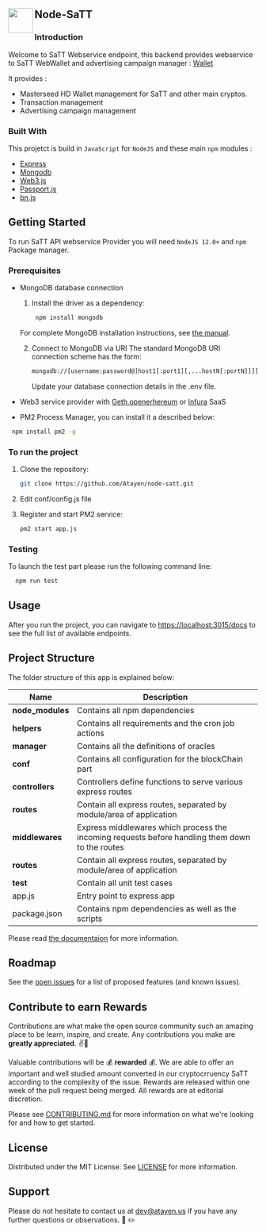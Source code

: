 
<!-- ABOUT THE PROJECT -->

## Node-SaTT  <img align="left" width="50" height="50" src="docs/img/logo-s.png">

### Introduction

Welcome to SaTT Webservice endpoint, this backend provides webservice to SaTT WebWallet and advertising campaign manager : [Wallet](https://satt.atayen.us/)

It provides :
* Masterseed HD Wallet management for SaTT and other main cryptos.
* Transaction management
* Advertising campaign management


### Built With

This projetct is build in `JavaScript` for `NodeJS` and these main `npm` modules :
* [Express](https://expressjs.com/)
* [Mongodb](https://github.com/mongodb/node-mongodb-native)
* [Web3.js](https://web3js.readthedocs.io/en/v1.3.0/)                   
* [Passport.js](http://www.passportjs.org/)
* [bn.js](https://github.com/indutny/bn.js/)



<!-- GETTING STARTED -->

## Getting Started

To run SaTT API webservice Provider you will need `NodeJS 12.0+` and `npm` Package manager.

### Prerequisites


* MongoDB database connection
  1. Install the driver as a dependency:
     ```sh
      npm install mongodb
     ```
    For complete MongoDB installation instructions, see [the manual](https://docs.mongodb.com/manual/installation/).
    
  2. Connect to MongoDB via URI
     The standard MongoDB URI connection scheme has the form:
      ```sh
      mongodb://[username:password@]host1[:port1][,...hostN[:portN]]][/[database][?options]]
      ```
      Update your database connection details in the .env file.

* Web3 service provider with [Geth](https://geth.ethereum.org/),[openerhereum](https://github.com/openethereum/openethereum) or [Infura](https://infura.io/) SaaS
* PM2 Process Manager, you can install it a described below: 
 ```sh
  npm install pm2 -g
  ```
### To run the project
1. Clone the repository:
   ```sh
   git clone https://github.com/Atayen/node-satt.git
   ```
2. Edit conf/config.js file

3. Register and start PM2 service:
   ```sh
   pm2 start app.js
   ```

### Testing
To launch the test part please run the following command line:
 ```sh
   npm run test
   ```
## Usage

After you run the project, you can navigate to [https://localhost:3015/docs](http://localhost:3015/docs) to see the full list of available endpoints.
<!-- Project Structure -->
## Project Structure
The folder structure of this app is explained below:


| Name                     | Description                                                                                   |
| ------------------------ | --------------------------------------------------------------------------------------------- |
| **node_modules**         | Contains all  npm dependencies                                                                |
| **helpers**              | Contains all requirements and the cron job actions                                            |
| **manager**              | Contains all the definitions of oracles                                                       |
| **conf**                 | Contains all configuration for the blockChain part                                            |
| **controllers**          | Controllers define functions to serve various express routes                                  |
| **routes**               | Contain all express routes, separated by module/area of application                           |
| **middlewares**          | Express middlewares which process the incoming requests before handling them down to the routes
| **routes**               | Contain all express routes, separated by module/area of application                           |
| **test**                 | Contain all unit test cases                           |
|  app.js                  | Entry point to express app                                                                    |
| package.json             | Contains npm dependencies as well as the scripts                                              |
                                                                                                                          
Please read [the documentaion](/docs) for more information.

<!-- ROADMAP -->
## Roadmap

See the [open issues](https://github.com/Atayen/node-satt/issues) for a list of proposed features (and known issues).



<!-- CONTRIBUTING -->
## Contribute to earn Rewards

Contributions are what make the open source community such an amazing place to be learn, inspire, and create. Any contributions you make are **greatly appreciated**. :v::tada: 

Valuable contributions will be :moneybag: **rewarded** :moneybag:. We are able to offer an important and well studied amount converted in our cryptocrruency SaTT according to the complexity of the issue. Rewards are released within one week of the pull request being merged. All rewards are at editorial discretion.

Please see [CONTRIBUTING.md](CONTRIBUTING.md) for more information on what we're looking for and how to get started.




<!-- LICENSE -->
## License

Distributed under the MIT License. See [LICENSE](LICENSE) for more information.



<!-- CONTACT -->

## Support
Please do not hesitate to contact us  at dev@atayen.us if you have any further questions or observations. :pray: :pencil2:
